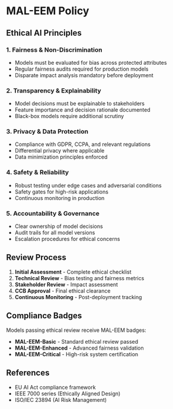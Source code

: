 # MAL-EEM Policy

## Ethical AI Principles

### 1. Fairness & Non-Discrimination
- Models must be evaluated for bias across protected attributes
- Regular fairness audits required for production models
- Disparate impact analysis mandatory before deployment

### 2. Transparency & Explainability
- Model decisions must be explainable to stakeholders
- Feature importance and decision rationale documented
- Black-box models require additional scrutiny

### 3. Privacy & Data Protection
- Compliance with GDPR, CCPA, and relevant regulations
- Differential privacy where applicable
- Data minimization principles enforced

### 4. Safety & Reliability
- Robust testing under edge cases and adversarial conditions
- Safety gates for high-risk applications
- Continuous monitoring in production

### 5. Accountability & Governance
- Clear ownership of model decisions
- Audit trails for all model versions
- Escalation procedures for ethical concerns

## Review Process

1. **Initial Assessment** - Complete ethical checklist
2. **Technical Review** - Bias testing and fairness metrics
3. **Stakeholder Review** - Impact assessment
4. **CCB Approval** - Final ethical clearance
5. **Continuous Monitoring** - Post-deployment tracking

## Compliance Badges

Models passing ethical review receive MAL-EEM badges:
- **MAL-EEM-Basic** - Standard ethical review passed
- **MAL-EEM-Enhanced** - Advanced fairness validation
- **MAL-EEM-Critical** - High-risk system certification

## References

- EU AI Act compliance framework
- IEEE 7000 series (Ethically Aligned Design)
- ISO/IEC 23894 (AI Risk Management)
